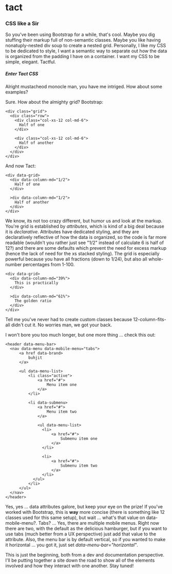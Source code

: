 # tact

### CSS like a Sir

So you've been using Bootstrap for a while, that's cool. Maybe you dig stuffing their markup full of non-semantic classes. Maybe you like having nonatuply-nested div soup to create a nested grid. Personally, I like my CSS to be dedicated to style, I want a semantic way to separate out how the data is organized from the padding I have on a container. I want my CSS to be simple, elegant. Tactful.

##### Enter Tact CSS

Alright mustacheod monocle man, you have me intriged. How about some examples?

Sure. How about the almighty grid? Bootstrap:
```
<div class="grid">
  <div class="row">
    <div class="col-xs-12 col-md-6">
      Half of one
    </div>
    
    <div class="col-xs-12 col-md-6">
      Half of another
    </div>
  </div>
</div>
```
And now Tact:
```
<div data-grid>
  <div data-column-md="1/2">
    Half of one
  </div>
  
  >div data-column-md="1/2">
    Half of another
  </div>
</div>
```
We know, its not too crazy different, but humor us and look at the markup. You're grid is established by *attributes*, which is kind of a big deal because it is *declarative*. Attributes have dedicated styling, and they are declaratively reflective of how the data is organized, so the code is far more readable (wouldn't you rather just see "1/2" instead of calculate 6 is half of 12?) and there are some defaults which prevent the need for excess markup (hence the lack of need for the xs stacked styling). The grid is especially powerful because you have all fractions (down to 1/24), but also all whole-number percentages from 1-100. 
```
<div data-grid>
  <div data-column-md="39%">
    This is practically
  </div>
  
  >div data-column-md="61%">
    The golden ratio
  </div>
</div>
```
Tell me you've never had to create custom classes because 12-column-fits-all didn't cut it. No worries man, we got your back.

I won't bore you too much longer, but one more thing ... check this out:
```
<header data-menu-bar>
  <nav data-menu data-mobile-menu="tabs">
      <a href data-brand>
          buhjit
      </a>
  
      <ul data-menu-list>
          <li class="active">
              <a href="#">
                  Menu item one
              </a>
          </li>
          
          <li data-submenu>
              <a href="#">
                  Menu item two
              </a>
              
              <ul data-menu-list>
                <li>
                    <a href="#">
                        Submenu item one
                    </a>
                </li>
                
                <li>
                    <a href="#">
                        Submenu item two
                    </a>
                </li>
            </ul>
          </li>
      </ul>
  </nav>
</header>
```
Yes, yes ... data attributes galore, but keep your eye on the prize! If you've worked with Bootstrap, this is **way** more concise (there is something like 12 classes used for this same setup), but wait ... what's that value on data-mobile-menu?. Tabs? ... Yes, there are multiple mobile menus. Right now there are two, with the default as the delicious hamburger, but if you want to use tabs (much better from a UX perspective) just add that value to the attribute. Also, the menu bar is by default vertical, so if you wanted to make it horizontal ... you got it, just set *data-menu-bar="horizontal"*.

This is just the beginning, both from a dev and documentation perspective. I'll be putting together a site down the road to show all of the elements involved and how they interact with one another. Stay tuned!
